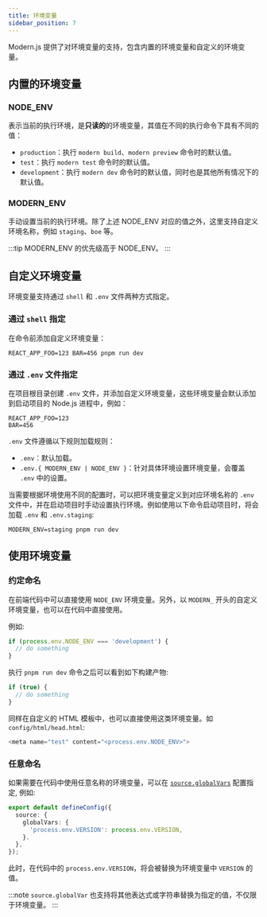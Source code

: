 ```yaml
---
title: 环境变量
sidebar_position: 7
---
```


Modern.js 提供了对环境变量的支持，包含内置的环境变量和自定义的环境变量。

## 内置的环境变量

### NODE_ENV

表示当前的执行环境，是**只读的**的环境变量，其值在不同的执行命令下具有不同的值：

- `production`：执行 `modern build`、`modern preview` 命令时的默认值。
- `test`：执行 `modern test` 命令时的默认值。
- `development`：执行 `modern dev` 命令时的默认值，同时也是其他所有情况下的默认值。

### MODERN_ENV

手动设置当前的执行环境。除了上述 NODE_ENV 对应的值之外，这里支持自定义环境名称，例如 `staging`、`boe` 等。

:::tip
MODERN_ENV 的优先级高于 NODE_ENV。
:::

## 自定义环境变量

环境变量支持通过 `shell` 和 `.env` 文件两种方式指定。

### 通过 `shell` 指定

在命令前添加自定义环境变量：

```shell
REACT_APP_FOO=123 BAR=456 pnpm run dev
```

### 通过 `.env` 文件指定

在项目根目录创建 `.env` 文件，并添加自定义环境变量，这些环境变量会默认添加到启动项目的 Node.js 进程中，例如：

```env
REACT_APP_FOO=123
BAR=456
```

`.env` 文件遵循以下规则加载规则：

* `.env`：默认加载。
* `.env.{ MODERN_ENV | NODE_ENV }`：针对具体环境设置环境变量，会覆盖 `.env` 中的设置。

当需要根据环境使用不同的配置时，可以把环境变量定义到对应环境名称的 `.env` 文件中，并在启动项目时手动设置执行环境。例如使用以下命令启动项目时，将会加载 `.env` 和 `.env.staging`:

```shell
MODERN_ENV=staging pnpm run dev
```

## 使用环境变量

### 约定命名

在前端代码中可以直接使用 `NODE_ENV` 环境变量。另外，以 `MODERN_` 开头的自定义环境变量，也可以在代码中直接使用。

例如:

```js
if (process.env.NODE_ENV === 'development') {
  // do something
}
```

执行 `pnpm run dev` 命令之后可以看到如下构建产物:

```js
if (true) {
  // do something
}
```

同样在自定义的 HTML 模板中，也可以直接使用这类环境变量。如 `config/html/head.html`:

```js
<meta name="test" content="<process.env.NODE_ENV>">
```

### 任意命名

如果需要在代码中使用任意名称的环境变量，可以在 [`source.globalVars`](/docs/configure/app/source/global-vars) 配置指定, 例如:

```typescript title="modern.config.ts"
export default defineConfig({
  source: {
    globalVars: {
      'process.env.VERSION': process.env.VERSION,
    }.
  },
});
```

此时，在代码中的 `process.env.VERSION`，将会被替换为环境变量中 `VERSION` 的值。

:::note
`source.globalVar` 也支持将其他表达式或字符串替换为指定的值，不仅限于环境变量。
:::
